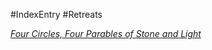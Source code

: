#IndexEntry #Retreats

[_Four Circles, Four Parables of Stone and Light_](https://dharmaseed.org/retreats/4377/)